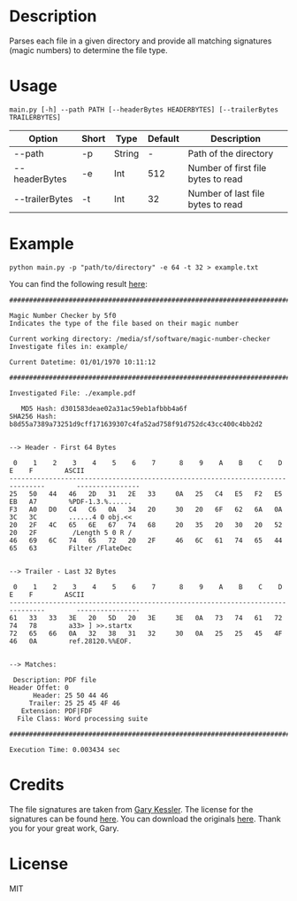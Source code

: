 # Description

Parses each file in a given directory and provide all matching signatures (magic numbers) to determine the file type.

# Usage

`main.py [-h] --path PATH [--headerBytes HEADERBYTES] [--trailerBytes TRAILERBYTES]`

| Option | Short | Type | Default | Description |
|---|---|---|---|---|
|--path | -p | String | - | Path of the directory  |
|--headerBytes | -e | Int | 512 | Number of first file bytes to read |
| --trailerBytes | -t | Int | 32 | Number of last file bytes to read |

# Example

`python main.py -p "path/to/directory" -e 64 -t 32 > example.txt`

You can find the following result [here](./example/example.txt):

```
####################################################################################################################

Magic Number Checker by 5f0
Indicates the type of the file based on their magic number

Current working directory: /media/sf/software/magic-number-checker
Investigate files in: example/

Current Datetime: 01/01/1970 10:11:12

####################################################################################################################

Investigated File: ./example.pdf

   MD5 Hash: d301583deae02a31ac59eb1afbbb4a6f
SHA256 Hash: b8d55a7389a73251d9cff171639307c4fa52ad758f91d752dc43cc400c4bb2d2


--> Header - First 64 Bytes

 0    1    2    3    4    5    6    7      8    9    A    B    C    D    E    F        ASCII
-------------------------------------------------------------------------------        ----------------
25   50   44   46   2D   31   2E   33     0A   25   C4   E5   F2   E5   EB   A7        %PDF-1.3.%......
F3   A0   D0   C4   C6   0A   34   20     30   20   6F   62   6A   0A   3C   3C        ......4 0 obj.<<
20   2F   4C   65   6E   67   74   68     20   35   20   30   20   52   20   2F         /Length 5 0 R /
46   69   6C   74   65   72   20   2F     46   6C   61   74   65   44   65   63        Filter /FlateDec


--> Trailer - Last 32 Bytes

 0    1    2    3    4    5    6    7      8    9    A    B    C    D    E    F        ASCII
-------------------------------------------------------------------------------        ----------------
61   33   33   3E   20   5D   20   3E     3E   0A   73   74   61   72   74   78        a33> ] >>.startx
72   65   66   0A   32   38   31   32     30   0A   25   25   45   4F   46   0A        ref.28120.%%EOF.


--> Matches: 

 Description: PDF file
Header Offet: 0
      Header: 25 50 44 46
     Trailer: 25 25 45 4F 46
   Extension: PDF|FDF
  File Class: Word processing suite

########################################################################################################

Execution Time: 0.003434 sec

```

# Credits

The file signatures are taken from [Gary Kessler](https://www.garykessler.net/library/file_sigs.html). The license for the signatures can be found [here](./data/GKA_software_license.pdf). You can download the originals [here](https://www.garykessler.net/software/index.html#filesigs). Thank you for your great work, Gary.

# License

MIT